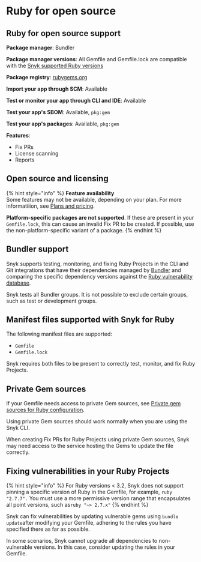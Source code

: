 # Ruby for open source

## Ruby for open source support

**Package manager**: Bundler

**Package manager versions**: All Gemfile and Gemfile.lock are compatible with the [Snyk supported Ruby versions](./#supported-ruby-versions)

**Package registry**: [rubygems.org](https://rubygems.org/)

**Import your app through SCM**: Available&#x20;

**Test or monitor your app through CLI and IDE**: Available

**Test your app's SBOM**: Available, `pkg:gem`

**Test your app's packages**: Available, `pkg:gem`

**Features**:&#x20;

* Fix PRs&#x20;
* License scanning
* Reports

## Open source and licensing

{% hint style="info" %}
**Feature availability**\
Some features may not be available, depending on your plan. For more informatiiion, see  [Plans and pricing](https://snyk.io/plans/).

**Platform-specific packages are not supported**. If these are present in your `Gemfile.lock`, this can cause an invalid Fix PR to be created. If possible, use the non-platform-specific variant of a package.
{% endhint %}

## Bundler support

Snyk supports testing, monitoring, and fixing Ruby Projects in the CLI and Git integrations that have their dependencies managed by [Bundler](https://bundler.io/) and comparing the specific dependency versions against the [Ruby vulnerability database](https://snyk.io/vuln?type=rubygems).

Snyk tests all Bundler groups. It is not possible to exclude certain groups, such as test or development groups.

## Manifest files supported with Snyk for Ruby

The following manifest files are supported:

* `Gemfile`
* `Gemfile.lock`

Snyk requires both files to be present to correctly test, monitor, and fix Ruby Projects.

## **Private Gem sources**

If your Gemfile needs access to private Gem sources, see [Private gem sources for Ruby configuration](../../scan-using-snyk/snyk-open-source/scan-open-source-libraries-and-licenses/package-repository-integrations/private-gem-sources-for-ruby-configuration.md).

Using private Gem sources should work normally when you are using the Snyk CLI.

When creating Fix PRs for Ruby Projects using private Gem sources, Snyk may need access to the service hosting the Gems to update the file correctly.

## Fixing vulnerabilities in your Ruby Projects

{% hint style="info" %}
For Ruby versions < 3.2, Snyk does not support pinning a specific version of Ruby in the Gemfile, for example, `ruby "2.7.7".` You must use a more permissive version range that encapsulates all point versions, such as`ruby "~> 2.7.x"`
{% endhint %}

Snyk can fix vulnerabilities by updating vulnerable gems using `bundle update`after modifying your Gemfile, adhering to the rules you have specified there as far as possible.

In some scenarios, Snyk cannot upgrade all dependencies to non-vulnerable versions. In this case, consider updating the rules in your Gemfile.

